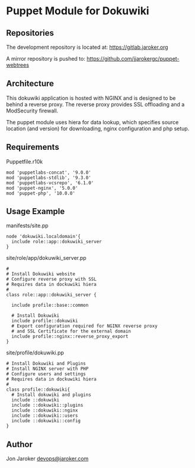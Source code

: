 # Puppet Module for Dokuwiki

## Repositories

The development repository is located at: <https://gitlab.jaroker.org>

A mirror repository is pushed to: <https://github.com/jjarokergc/puppet-webtrees>

## Architecture

This dokuwiki application is hosted with NGINX and is designed to be behind a reverse proxy.  The reverse proxy provides SSL offloading and a ModSecurity firewall.

The puppet module uses hiera for data lookup, which specifies source location (and version) for downloading, nginx configuration and php setup.

## Requirements

Puppetfile.r10k

```
mod 'puppetlabs-concat', '9.0.0' 
mod 'puppetlabs-stdlib', '9.3.0'
mod 'puppetlabs-vcsrepo', '6.1.0' 
mod 'puppet-nginx', '5.0.0'
mod 'puppet-php', '10.0.0'
```

## Usage Example

manifests/site.pp

```
node 'dokuwiki.localdomain'{                
  include role::app::dokuwiki_server
}
```

site/role/app/dokuwiki_server.pp

```
#
# Install Dokuwiki website
# Configure reverse proxy with SSL
# Requires data in dockuwiki hiera
#
class role::app::dokuwiki_server {

  include profile::base::common

  # Install Dokuwiki
  include profile::dokuwiki
  # Export configuration required for NGINX reverse proxy
  # and SSL Certificate for the external domain
  include profile::nginx::reverse_proxy_export
}
```

site/profile/dokuwiki.pp

```
# Install Dokuwiki and Plugins
# Install NGINX server with PHP
# Configure users and settings
# Requires data in dockuwiki hiera
#
class profile::dokuwiki{
  # Install dokuwiki and plugins
  include ::dokuwiki
  include ::dokuwiki::plugins
  include ::dokuwiki::nginx
  include ::dokuwiki::users
  include ::dokuwiki::config
}
```

## Author

Jon Jaroker
devops@jaroker.com
